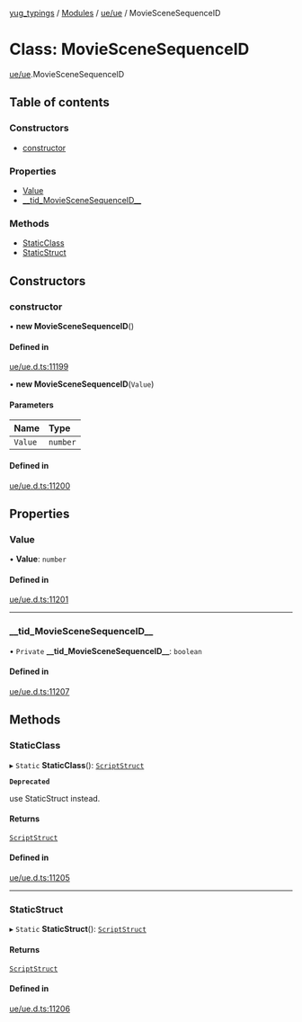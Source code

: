 [yug_typings](../README.md) / [Modules](../modules.md) / [ue/ue](../modules/ue_ue.md) / MovieSceneSequenceID

# Class: MovieSceneSequenceID

[ue/ue](../modules/ue_ue.md).MovieSceneSequenceID

## Table of contents

### Constructors

- [constructor](ue_ue.MovieSceneSequenceID.md#constructor)

### Properties

- [Value](ue_ue.MovieSceneSequenceID.md#value)
- [\_\_tid\_MovieSceneSequenceID\_\_](ue_ue.MovieSceneSequenceID.md#__tid_moviescenesequenceid__)

### Methods

- [StaticClass](ue_ue.MovieSceneSequenceID.md#staticclass)
- [StaticStruct](ue_ue.MovieSceneSequenceID.md#staticstruct)

## Constructors

### constructor

• **new MovieSceneSequenceID**()

#### Defined in

[ue/ue.d.ts:11199](https://github.com/YugMetaverse/yug_typings/blob/b7d9b19/ue/ue.d.ts#L11199)

• **new MovieSceneSequenceID**(`Value`)

#### Parameters

| Name | Type |
| :------ | :------ |
| `Value` | `number` |

#### Defined in

[ue/ue.d.ts:11200](https://github.com/YugMetaverse/yug_typings/blob/b7d9b19/ue/ue.d.ts#L11200)

## Properties

### Value

• **Value**: `number`

#### Defined in

[ue/ue.d.ts:11201](https://github.com/YugMetaverse/yug_typings/blob/b7d9b19/ue/ue.d.ts#L11201)

___

### \_\_tid\_MovieSceneSequenceID\_\_

• `Private` **\_\_tid\_MovieSceneSequenceID\_\_**: `boolean`

#### Defined in

[ue/ue.d.ts:11207](https://github.com/YugMetaverse/yug_typings/blob/b7d9b19/ue/ue.d.ts#L11207)

## Methods

### StaticClass

▸ `Static` **StaticClass**(): [`ScriptStruct`](ue_ue.ScriptStruct.md)

**`Deprecated`**

use StaticStruct instead.

#### Returns

[`ScriptStruct`](ue_ue.ScriptStruct.md)

#### Defined in

[ue/ue.d.ts:11205](https://github.com/YugMetaverse/yug_typings/blob/b7d9b19/ue/ue.d.ts#L11205)

___

### StaticStruct

▸ `Static` **StaticStruct**(): [`ScriptStruct`](ue_ue.ScriptStruct.md)

#### Returns

[`ScriptStruct`](ue_ue.ScriptStruct.md)

#### Defined in

[ue/ue.d.ts:11206](https://github.com/YugMetaverse/yug_typings/blob/b7d9b19/ue/ue.d.ts#L11206)
